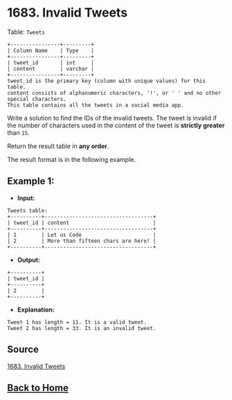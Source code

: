 # **1683. Invalid Tweets**

Table: ``Tweets``

```
+----------------+---------+
| Column Name    | Type    |
+----------------+---------+
| tweet_id       | int     |
| content        | varchar |
+----------------+---------+
tweet_id is the primary key (column with unique values) for this table.
content consists of alphanumeric characters, '!', or ' ' and no other special characters.
This table contains all the tweets in a social media app.
```

Write a solution to find the IDs of the invalid tweets. The tweet is invalid if the number of characters used in the content of the tweet is **strictly greater** than ``15``.

Return the result table in **any order**.

The result format is in the following example.

## **Example 1:**

- **Input:**

```
Tweets table:
+----------+-----------------------------------+
| tweet_id | content                           |
+----------+-----------------------------------+
| 1        | Let us Code                       |
| 2        | More than fifteen chars are here! |
+----------+-----------------------------------+
```

- **Output:**

```
+----------+
| tweet_id |
+----------+
| 2        |
+----------+
```

- **Explanation:**

```
Tweet 1 has length = 11. It is a valid tweet.
Tweet 2 has length = 33. It is an invalid tweet.
```


## **Source**

[1683. Invalid Tweets](https://leetcode.com/problems/invalid-tweets)


## **[Back to Home](../)**